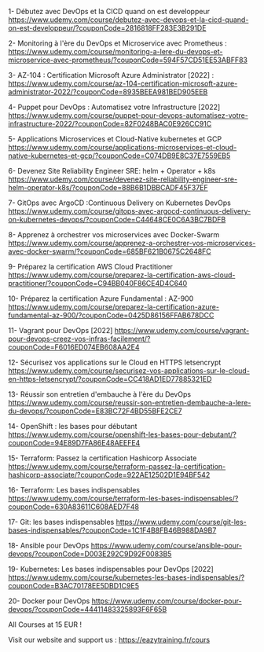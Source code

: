 1- Débutez avec DevOps et la CICD quand on est developpeur https://www.udemy.com/course/debutez-avec-devops-et-la-cicd-quand-on-est-developpeur/?couponCode=2816818FF283E3B291DE

2- Monitoring à l'ère du DevOps et Microservice avec Prometheus : https://www.udemy.com/course/monitoring-a-lere-du-devops-et-microservice-avec-prometheus/?couponCode=594F57CD51EE53ABFF83

3- AZ-104 : Certification Microsoft Azure Administrator [2022] : https://www.udemy.com/course/az-104-certification-microsoft-azure-administrator-2022/?couponCode=8935BEEA981BED905EEB

4- Puppet pour DevOps : Automatisez votre Infrastructure [2022] https://www.udemy.com/course/puppet-pour-devops-automatisez-votre-infrastructure-2022/?couponCode=82F0248BAC0E926CC91C

5- Applications Microservices et Cloud-Native kubernetes et GCP https://www.udemy.com/course/applications-microservices-et-cloud-native-kubernetes-et-gcp/?couponCode=C074DB9E8C37E7559EB5

6- Devenez Site Reliability Engineer SRE: helm + Operator + k8s https://www.udemy.com/course/devenez-site-reliability-engineer-sre-helm-operator-k8s/?couponCode=88B6B1DBBCADF45F37EF

7- GitOps avec ArgoCD :Continuous Delivery on Kubernetes DevOps https://www.udemy.com/course/gitops-avec-argocd-continuous-delivery-on-kubernetes-devops/?couponCode=C44648CE0C6A3BC7BDFB

8- Apprenez à orchestrer vos microservices avec Docker-Swarm https://www.udemy.com/course/apprenez-a-orchestrer-vos-microservices-avec-docker-swarm/?couponCode=685BF621B0675C2648FC

9- Préparez la certification AWS Cloud Practitioner https://www.udemy.com/course/preparez-la-certification-aws-cloud-practitioner/?couponCode=C94BB040F86CE4D4C640

10- Préparez la certification Azure Fundamental : AZ-900  https://www.udemy.com/course/preparez-la-certification-azure-fundamental-az-900/?couponCode=0425D86156FFAB678DCC

11- Vagrant pour DevOps [2022] https://www.udemy.com/course/vagrant-pour-devops-creez-vos-infras-facilement/?couponCode=F6016ED074EB608AA2E4

12- Sécurisez vos applications sur le Cloud en HTTPS letsencrypt https://www.udemy.com/course/securisez-vos-applications-sur-le-cloud-en-https-letsencrypt/?couponCode=CC418AD1ED77885321ED

13- Réussir son entretien d'embauche à l'ère du DevOps
https://www.udemy.com/course/reussir-son-entretien-dembauche-a-lere-du-devops/?couponCode=E83BC72F4BD55BFE2CE7

14- OpenShift : les bases pour débutant
https://www.udemy.com/course/openshift-les-bases-pour-debutant/?couponCode=94E89D7FA86E48AEEFE4

15- Terraform: Passez la certification Hashicorp Associate
https://www.udemy.com/course/terraform-passez-la-certification-hashicorp-associate/?couponCode=922AE12502D1E94BF542

16- Terraform: Les bases indispensables
https://www.udemy.com/course/terraform-les-bases-indispensables/?couponCode=630A83611C608AED7F48

17- Git: les bases indispensables
https://www.udemy.com/course/git-les-bases-indispensables/?couponCode=1C1F4B8FB46B988DA9B7

18- Ansible pour DevOps
https://www.udemy.com/course/ansible-pour-devops/?couponCode=D003E292C9D92F0083B5

19- Kubernetes: Les bases indispensables pour DevOps [2022]
https://www.udemy.com/course/kubernetes-les-bases-indispensables/?couponCode=B3AC70178EE5DBD1C9E5

20- Docker pour DevOps
https://www.udemy.com/course/docker-pour-devops/?couponCode=44411483325893F6F65B



All Courses at 15 EUR !

Visit our website and support us : https://eazytraining.fr/cours
